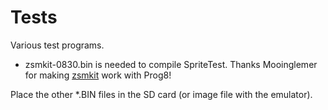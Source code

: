 # Tests
Various test programs.

- zsmkit-0830.bin is needed to compile SpriteTest. Thanks Mooinglemer for making [zsmkit](https://github.com/mooinglemur/zsmkit/tree/main) work with Prog8!

Place the other *.BIN files in the SD card (or image file with the emulator).

